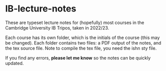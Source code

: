 # IB-lecture-notes

These are typeset lecture notes for (hopefully) most courses in the Cambridge University IB Tripos, taken in 2022/23.

Each course has its own folder, which is the initials of the course (this may be changed). Each folder contains two files: a PDF output of the notes, and the tex source file. Note to compile the tex file, you need the ishn sty file.

If you find any errors, **please let me know** so the notes can be quickly updated.
